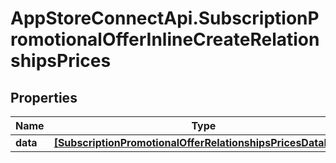 # AppStoreConnectApi.SubscriptionPromotionalOfferInlineCreateRelationshipsPrices

## Properties

Name | Type | Description | Notes
------------ | ------------- | ------------- | -------------
**data** | [**[SubscriptionPromotionalOfferRelationshipsPricesDataInner]**](SubscriptionPromotionalOfferRelationshipsPricesDataInner.md) |  | [optional] 


